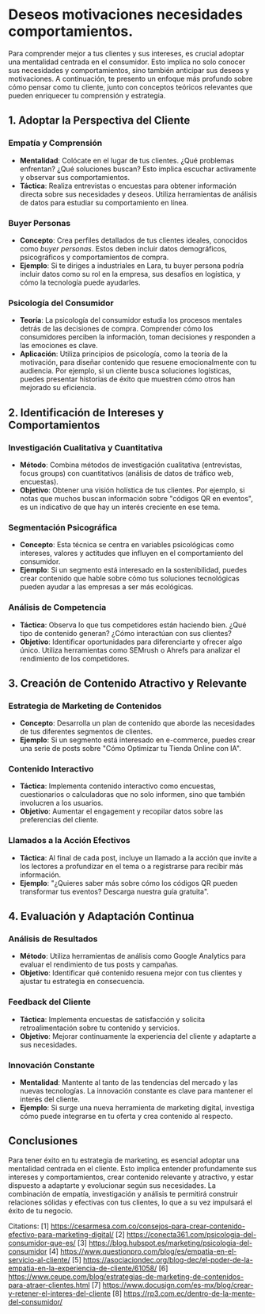 # Deseos motivaciones necesidades comportamientos.

Para comprender mejor a tus clientes y sus intereses, es crucial adoptar una mentalidad centrada en el consumidor. Esto implica no solo conocer sus necesidades y comportamientos, sino también anticipar sus deseos y motivaciones. A continuación, te presento un enfoque más profundo sobre cómo pensar como tu cliente, junto con conceptos teóricos relevantes que pueden enriquecer tu comprensión y estrategia.

## 1. **Adoptar la Perspectiva del Cliente**

### **Empatía y Comprensión**

- **Mentalidad**: Colócate en el lugar de tus clientes. ¿Qué problemas enfrentan? ¿Qué soluciones buscan? Esto implica escuchar activamente y observar sus comportamientos.
- **Táctica**: Realiza entrevistas o encuestas para obtener información directa sobre sus necesidades y deseos. Utiliza herramientas de análisis de datos para estudiar su comportamiento en línea.

### **Buyer Personas**

- **Concepto**: Crea perfiles detallados de tus clientes ideales, conocidos como *buyer personas*. Estos deben incluir datos demográficos, psicográficos y comportamientos de compra.
- **Ejemplo**: Si te diriges a industriales en Lara, tu buyer persona podría incluir datos como su rol en la empresa, sus desafíos en logística, y cómo la tecnología puede ayudarles. 

### **Psicología del Consumidor**

- **Teoría**: La psicología del consumidor estudia los procesos mentales detrás de las decisiones de compra. Comprender cómo los consumidores perciben la información, toman decisiones y responden a las emociones es clave.
- **Aplicación**: Utiliza principios de psicología, como la teoría de la motivación, para diseñar contenido que resuene emocionalmente con tu audiencia. Por ejemplo, si un cliente busca soluciones logísticas, puedes presentar historias de éxito que muestren cómo otros han mejorado su eficiencia.

## 2. **Identificación de Intereses y Comportamientos**

### **Investigación Cualitativa y Cuantitativa**

- **Método**: Combina métodos de investigación cualitativa (entrevistas, focus groups) con cuantitativos (análisis de datos de tráfico web, encuestas).
- **Objetivo**: Obtener una visión holística de tus clientes. Por ejemplo, si notas que muchos buscan información sobre "códigos QR en eventos", es un indicativo de que hay un interés creciente en ese tema.

### **Segmentación Psicográfica**

- **Concepto**: Esta técnica se centra en variables psicológicas como intereses, valores y actitudes que influyen en el comportamiento del consumidor.
- **Ejemplo**: Si un segmento está interesado en la sostenibilidad, puedes crear contenido que hable sobre cómo tus soluciones tecnológicas pueden ayudar a las empresas a ser más ecológicas.

### **Análisis de Competencia**

- **Táctica**: Observa lo que tus competidores están haciendo bien. ¿Qué tipo de contenido generan? ¿Cómo interactúan con sus clientes?
- **Objetivo**: Identificar oportunidades para diferenciarte y ofrecer algo único. Utiliza herramientas como SEMrush o Ahrefs para analizar el rendimiento de los competidores.

## 3. **Creación de Contenido Atractivo y Relevante**

### **Estrategia de Marketing de Contenidos**

- **Concepto**: Desarrolla un plan de contenido que aborde las necesidades de tus diferentes segmentos de clientes.
- **Ejemplo**: Si un segmento está interesado en e-commerce, puedes crear una serie de posts sobre "Cómo Optimizar tu Tienda Online con IA".

### **Contenido Interactivo**

- **Táctica**: Implementa contenido interactivo como encuestas, cuestionarios o calculadoras que no solo informen, sino que también involucren a los usuarios.
- **Objetivo**: Aumentar el engagement y recopilar datos sobre las preferencias del cliente.

### **Llamados a la Acción Efectivos**

- **Táctica**: Al final de cada post, incluye un llamado a la acción que invite a los lectores a profundizar en el tema o a registrarse para recibir más información.
- **Ejemplo**: "¿Quieres saber más sobre cómo los códigos QR pueden transformar tus eventos? Descarga nuestra guía gratuita".

## 4. **Evaluación y Adaptación Continua**

### **Análisis de Resultados**

- **Método**: Utiliza herramientas de análisis como Google Analytics para evaluar el rendimiento de tus posts y campañas.
- **Objetivo**: Identificar qué contenido resuena mejor con tus clientes y ajustar tu estrategia en consecuencia.

### **Feedback del Cliente**

- **Táctica**: Implementa encuestas de satisfacción y solicita retroalimentación sobre tu contenido y servicios.
- **Objetivo**: Mejorar continuamente la experiencia del cliente y adaptarte a sus necesidades.

### **Innovación Constante**

- **Mentalidad**: Mantente al tanto de las tendencias del mercado y las nuevas tecnologías. La innovación constante es clave para mantener el interés del cliente.
- **Ejemplo**: Si surge una nueva herramienta de marketing digital, investiga cómo puede integrarse en tu oferta y crea contenido al respecto.

## Conclusiones

Para tener éxito en tu estrategia de marketing, es esencial adoptar una mentalidad centrada en el cliente. Esto implica entender profundamente sus intereses y comportamientos, crear contenido relevante y atractivo, y estar dispuesto a adaptarte y evolucionar según sus necesidades. La combinación de empatía, investigación y análisis te permitirá construir relaciones sólidas y efectivas con tus clientes, lo que a su vez impulsará el éxito de tu negocio.

Citations:
[1] https://cesarmesa.com.co/consejos-para-crear-contenido-efectivo-para-marketing-digital/
[2] https://conecta361.com/psicologia-del-consumidor-que-es/
[3] https://blog.hubspot.es/marketing/psicologia-del-consumidor
[4] https://www.questionpro.com/blog/es/empatia-en-el-servicio-al-cliente/
[5] https://asociaciondec.org/blog-dec/el-poder-de-la-empatia-en-la-experiencia-de-cliente/61058/
[6] https://www.ceupe.com/blog/estrategias-de-marketing-de-contenidos-para-atraer-clientes.html
[7] https://www.docusign.com/es-mx/blog/crear-y-retener-el-interes-del-cliente
[8] https://rp3.com.ec/dentro-de-la-mente-del-consumidor/

